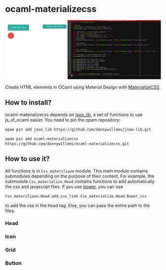 # ocaml-materializecss

![screenshot.png](res/screenshot.png)

Create HTML elements in OCaml using Material Design with [MaterializeCSS](http://materializecss.com/).

## How to install?

ocaml-materializecss depends on
[jsoo_lib](https://github.com/dannywillems/jsoo-lib), a set of functions to use
js_of_ocaml easier. You need to pin the opam repository:

```
opam pin add jsoo_lib https://github.com/dannywillems/jsoo-lib.git
```

```
opam pin add ocaml-materializecss https://github.com/dannywillems/ocaml-materializecss.git
```

## How to use it?

All functions is in ```Css_materiliaze``` module. This main module contains
submodules depending on the purpose of their content. For example, the
submodule ```Css_materialize.Head``` contains functions to add automatically the
css and javascript files. If you use [bower](http://bower.io/), you can use
```
Css_materiliaze.Head.add_css_link Css_materialize.Head.Bower_css
```
to add the css in the head tag. Else, you can pass the entire path to the files.

### Head

### Icon

### Grid

### Button
